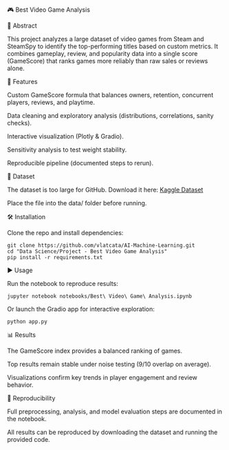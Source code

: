 🎮 Best Video Game Analysis

📌 Abstract

This project analyzes a large dataset of video games from Steam and SteamSpy to identify the top-performing titles based on custom metrics. It combines gameplay, review, and popularity data into a single score (GameScore) that ranks games more reliably than raw sales or reviews alone.

🚀 Features

Custom GameScore formula that balances owners, retention, concurrent players, reviews, and playtime.

Data cleaning and exploratory analysis (distributions, correlations, sanity checks).

Interactive visualization (Plotly & Gradio).

Sensitivity analysis to test weight stability.

Reproducible pipeline (documented steps to rerun).

📂 Dataset

The dataset is too large for GitHub.
Download it here: [Kaggle Dataset](https://www.kaggle.com/datasets/fronkongames/steam-games-dataset/data)

Place the file into the data/ folder before running.

🛠️ Installation

Clone the repo and install dependencies:

```
git clone https://github.com/vlatcata/AI-Machine-Learning.git
cd "Data Science/Project - Best Video Game Analysis"
pip install -r requirements.txt
```

▶️ Usage

Run the notebook to reproduce results:

```
jupyter notebook notebooks/Best\ Video\ Game\ Analysis.ipynb
```

Or launch the Gradio app for interactive exploration:

```
python app.py
```

📊 Results

The GameScore index provides a balanced ranking of games.

Top results remain stable under noise testing (9/10 overlap on average).

Visualizations confirm key trends in player engagement and review behavior.

📑 Reproducibility

Full preprocessing, analysis, and model evaluation steps are documented in the notebook.

All results can be reproduced by downloading the dataset and running the provided code.
